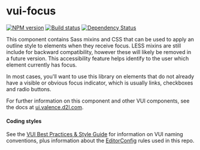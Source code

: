 # vui-focus
[![NPM version][npm-image]][npm-url]
[![Build status][ci-image]][ci-url]
[![Dependency Status][dependencies-image]][dependencies-url]

This component contains Sass mixins and CSS that can be used to apply an outline style to elements when they receive focus. LESS mixins are still include for backward compatibility, however these will likely be removed in a future version. This accessibility feature helps identify to the user which element currently has focus.

In most cases, you'll want to use this library on elements that do not already have a visible or obvious focus indicator, which is usually links, checkboxes and radio buttons.

For further information on this component and other VUI components, see the docs at [ui.valence.d2l.com](http://ui.valence.d2l.com/).

#### Coding styles
See the [VUI Best Practices & Style Guide](https://github.com/Brightspace/valence-ui-docs/wiki/Best-Practices-&-Style-Guide) for information on VUI naming conventions, plus information about the [EditorConfig](http://editorconfig.org) rules used in this repo.

[npm-url]: https://www.npmjs.org/package/vui-focus
[npm-image]: https://img.shields.io/npm/v/vui-focus.svg
[ci-url]: https://travis-ci.org/Brightspace/valence-ui-focus
[ci-image]: https://travis-ci.org/Brightspace/valence-ui-focus.svg?branch=master
[dependencies-url]: https://david-dm.org/brightspace/valence-ui-focus
[dependencies-image]: https://img.shields.io/david/Brightspace/valence-ui-focus.svg
